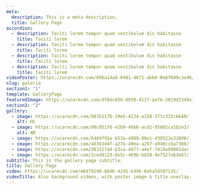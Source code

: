 ```yaml
---
meta:
  description: This is a meta description.
  title: Gallery Page
accordion:
  - description: Taciti lorem tempor quam vestibulum dis habitasse
    title: Taciti lorem
  - description: Taciti lorem tempor quam vestibulum dis habitasse
    title: Taciti lorem
  - description: Taciti lorem tempor quam vestibulum dis habitasse
    title: Taciti lorem
  - description: Taciti lorem tempor quam vestibulum dis habitasse
    title: Taciti lorem
videoPoster: https://ucarecdn.com/69ba14a8-6481-4671-abb6-0e6f0d9c3e46/
slug: galeria
section1: "1"
template: GalleryPage
featuredImage: https://ucarecdn.com/df0dc650-6938-412f-aefb-2019d2349e13/
section2: "2"
gallery:
  - image: https://ucarecdn.com/087b117b-29e5-4224-a158-371c332c6640/
    alt: HS
  - image: https://ucarecdn.com/09c951f6-42b9-46b6-acd2-95002ca1b2e3/
    alt: AM
  - image: https://ucarecdn.com/648df91e-b53a-4809-88e1-d38521e32806/
  - image: https://ucarecdn.com/4d3b1d4f-a27b-40ea-a297-a946ccba7388/
  - image: https://ucarecdn.com/d83327a8-b3ca-4877-a4ef-7d10a99801da/
  - image: https://ucarecdn.com/2ced912d-8e5c-469b-bd38-9e7527ab4567/
subtitle: This is the gallery page subtitle.
title: Gallery Page
video: https://ucarecdn.com/e6979298-66d6-4245-b496-6e5a5d507135/
videoTitle: Also background videos, with poster image & title overlay.
---
```

